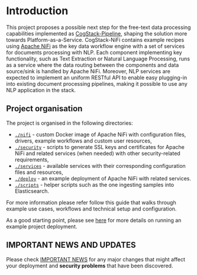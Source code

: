 # Introduction
This project proposes a possible next step for the free-text data processing capabilities implemented as [CogStack-Pipeline](https://github.com/CogStack/CogStack-Pipeline), shaping the solution more towards Platform-as-a-Service.
CogStack-NiFi contains example recipes using [Apache NiFi](https://nifi.apache.org/) as the key data workflow engine with a set of services for documents processing with NLP.
Each component implementing key functionality, such as Text Extraction or Natural Language Processing, runs as a service where the data routing between the components and data source/sink is handled by Apache NiFi.
Moreover, NLP services are expected to implement an uniform RESTful API to enable easy plugging-in into existing document processing pipelines, making it possible to use any NLP application in the stack.


## Project organisation
The project is organised in the following directories:
- [`./nifi`](nifi.md) - custom Docker image of Apache NiFi with configuration files, drivers, example workflows and custom user resources,
- [`./security`](security.md) - scripts to generate SSL keys and certificates for Apache NiFi and related services (when needed) with other security-related requirements,
- [`./services`](services.md) - available services with their corresponding configuration files and resources,
- [`./deploy`](deploy/main.md) - an example deployment of Apache NiFi with related services.
- [`./scripts`](https://github.com/CogStack/CogStack-NiFi/tree/master/scripts) - helper scripts such as the one ingesting samples into Elasticsearch.

For more information please refer follow this guide that walks through example use cases, workflows and technical setup and configuration.

As a good starting point, please see [here](deploy/main.md) for more details on running an example project deployment.

## IMPORTANT NEWS AND UPDATES

Please check [IMPORTANT NEWS](./news.md) for any major changes that might affect your deployment and <strong>security problems</strong> that have been discovered.